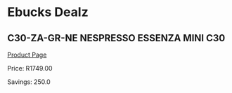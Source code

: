 
# Ebucks Dealz
## C30-ZA-GR-NE NESPRESSO ESSENZA MINI C30
[Product Page](https://www.ebucks.com/web/shop/productSelected.do?prodId=1158947627&catId=1157555110)

Price: R1749.00

Savings: 250.0


	